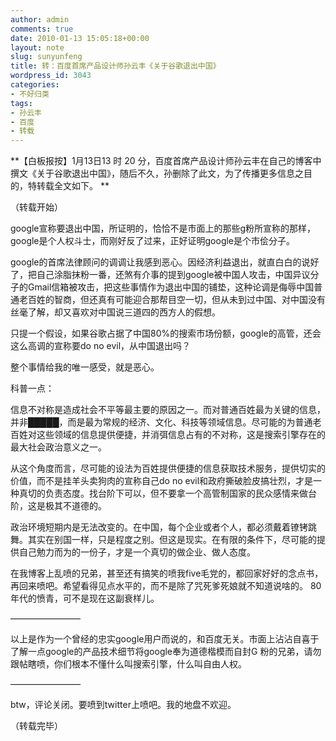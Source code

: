 ```yaml
---
author: admin
comments: true
date: 2010-01-13 15:05:18+00:00
layout: note
slug: sunyunfeng
title: 转：百度首席产品设计师孙云丰《关于谷歌退出中国》
wordpress_id: 3043
categories:
- 不好归类
tags:
- 孙云丰
- 百度
- 转载
---
```


**【白板报按】1月13日13 时 20 分，百度首席产品设计师孙云丰在自己的博客中撰文《关于谷歌退出中国》，随后不久，孙删除了此文，为了传播更多信息之目的，特转载全文如下。
** 

（转载开始）

google宣称要退出中国，所证明的，恰恰不是市面上的那些g粉所宣称的那样，google是个人权斗士，而刚好反了过来，正好证明google是个市侩分子。

google的首席法律顾问的调调让我感到恶心。因经济利益退出，就直白白的说好了，把自己涂脂抹粉一番，还煞有介事的提到google被中国人攻击，中国异议分子的Gmail信箱被攻击，把这些事情作为退出中国的铺垫，这种论调是侮辱中国普通老百姓的智商，但还真有可能迎合那帮目空一切，但从未到过中国、对中国没有丝毫了解，却又喜欢对中国说三道四的西方人的假想。

只提一个假设，如果谷歌占据了中国80%的搜索市场份额，google的高管，还会这么高调的宣称要do no evil，从中国退出吗？

整个事情给我的唯一感受，就是恶心。

科普一点：

信息不对称是造成社会不平等最主要的原因之一。而对普通百姓最为关键的信息，并非█████，而是最为常规的经济、文化、科技等领域信息。尽可能的为普通老百姓对这些领域的信息提供便捷，并消弭信息占有的不对称，这是搜索引擎存在的最大社会政治意义之一。

从这个角度而言，尽可能的设法为百姓提供便捷的信息获取技术服务，提供切实的价值，而不是挂羊头卖狗肉的宣称自己do no evil和政府撕破脸皮搞壮烈，才是一种真切的负责态度。找台阶下可以，但不要拿一个高管制国家的民众感情来做台阶，这是极其不道德的。

政治环境短期内是无法改变的。在中国，每个企业或者个人，都必须戴着镣铐跳舞。其实在别国一样，只是程度之别。但这是现实。在有限的条件下，尽可能的提供自己勉力而为的一份子，才是一个真切的做企业、做人态度。

在我博客上乱喷的兄弟，甚至还有搞笑的喷我five毛党的，都回家好好的念点书，再回来喷吧。希望看得见点水平的，而不是除了咒死爹死娘就不知道说啥的。 80年代的愤青，可不是现在这副衰样儿。

————————

以上是作为一个曾经的忠实google用户而说的，和百度无关。市面上沾沾自喜于了解一点google的产品技术细节将google奉为道德楷模而自封G 粉的兄弟，请勿跟帖瞎喷，你们根本不懂什么叫搜索引擎，什么叫自由人权。

————————

btw，评论关闭。要喷到twitter上喷吧。我的地盘不欢迎。

（转载完毕）

